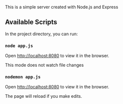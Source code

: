This is a simple server created with Node.js and Express

## Available Scripts

In the project directory, you can run:

### `node app.js`

Open [http://localhost:8080](http://localhost:8080) to view it in the browser.

This mode does not watch file changes

### `nodemon app.js`

Open [http://localhost:8080](http://localhost:8080) to view it in the browser.

The page will reload if you make edits.
